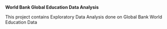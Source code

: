 **World Bank Global Education Data Analysis**

This project contains Exploratory Data Analysis done on Global Bank World Education Data
